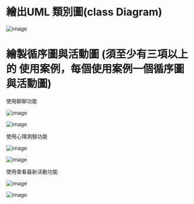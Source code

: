 # 繪出UML 類別圖(class Diagram)

![image](https://github.com/xinyi1201/Group5/assets/145426911/9ce8e717-c059-4a82-913f-a45138c69972)


# 繪製循序圖與活動圖 (須至少有三項以上的 使用案例，每個使用案例一個循序圖與活動圖)

使用聊聊功能

![image](https://github.com/xinyi1201/Group5/assets/145426911/fb7fcb6f-792a-4d44-8917-6a4b07a09a96)

![image](https://github.com/xinyi1201/Group5/assets/145426911/0a73dc0d-5539-4a0e-9c2b-c7cb0509b726)


使用心理測驗功能

![image](https://github.com/xinyi1201/Group5/assets/145426911/b015288a-017a-4465-8ef0-00c6c2da0fec)

![image](https://github.com/xinyi1201/Group5/assets/145426911/65903a7f-bce9-4bd5-8d8a-09c8d12daea4)


使用查看最新活動功能

![image](https://github.com/xinyi1201/Group5/assets/145426911/5a03f591-4b59-4a28-bda4-fb7e5b3a8258)

![image](https://github.com/xinyi1201/Group5/assets/145426911/5e96a3f2-bc37-43e5-9f34-53af8bf61dd8)

